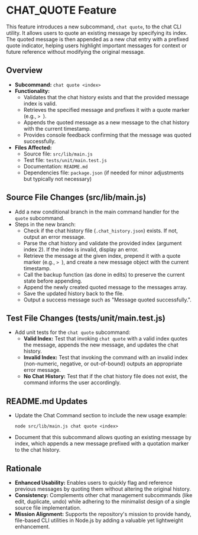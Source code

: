 # CHAT_QUOTE Feature

This feature introduces a new subcommand, `chat quote`, to the chat CLI utility. It allows users to quote an existing message by specifying its index. The quoted message is then appended as a new chat entry with a prefixed quote indicator, helping users highlight important messages for context or future reference without modifying the original message.

## Overview
- **Subcommand:** `chat quote <index>`
- **Functionality:**
  - Validates that the chat history exists and that the provided message index is valid.
  - Retrieves the specified message and prefixes it with a quote marker (e.g., `> `).
  - Appends the quoted message as a new message to the chat history with the current timestamp.
  - Provides console feedback confirming that the message was quoted successfully.
- **Files Affected:**
  - Source file: `src/lib/main.js`
  - Test file: `tests/unit/main.test.js`
  - Documentation: `README.md`
  - Dependencies file: `package.json` (if needed for minor adjustments but typically not necessary)

## Source File Changes (src/lib/main.js)
- Add a new conditional branch in the main command handler for the `quote` subcommand.
- Steps in the new branch:
  - Check if the chat history file (`.chat_history.json`) exists. If not, output an error message.
  - Parse the chat history and validate the provided index (argument index 2). If the index is invalid, display an error.
  - Retrieve the message at the given index, prepend it with a quote marker (e.g., `> `), and create a new message object with the current timestamp.
  - Call the backup function (as done in edits) to preserve the current state before appending.
  - Append the newly created quoted message to the messages array.
  - Save the updated history back to the file.
  - Output a success message such as "Message quoted successfully.".

## Test File Changes (tests/unit/main.test.js)
- Add unit tests for the `chat quote` subcommand:
  - **Valid Index:** Test that invoking `chat quote` with a valid index quotes the message, appends the new message, and updates the chat history.
  - **Invalid Index:** Test that invoking the command with an invalid index (non-numeric, negative, or out-of-bound) outputs an appropriate error message.
  - **No Chat History:** Test that if the chat history file does not exist, the command informs the user accordingly.

## README.md Updates
- Update the Chat Command section to include the new usage example:
  ```
  node src/lib/main.js chat quote <index>
  ```
- Document that this subcommand allows quoting an existing message by index, which appends a new message prefixed with a quotation marker to the chat history.

## Rationale
- **Enhanced Usability:** Enables users to quickly flag and reference previous messages by quoting them without altering the original history.
- **Consistency:** Complements other chat management subcommands (like edit, duplicate, undo) while adhering to the minimalist design of a single source file implementation.
- **Mission Alignment:** Supports the repository's mission to provide handy, file-based CLI utilities in Node.js by adding a valuable yet lightweight enhancement.
